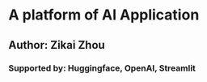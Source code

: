 # A platform of AI Application
## Author: Zikai Zhou
### Supported by: Huggingface, OpenAI, Streamlit